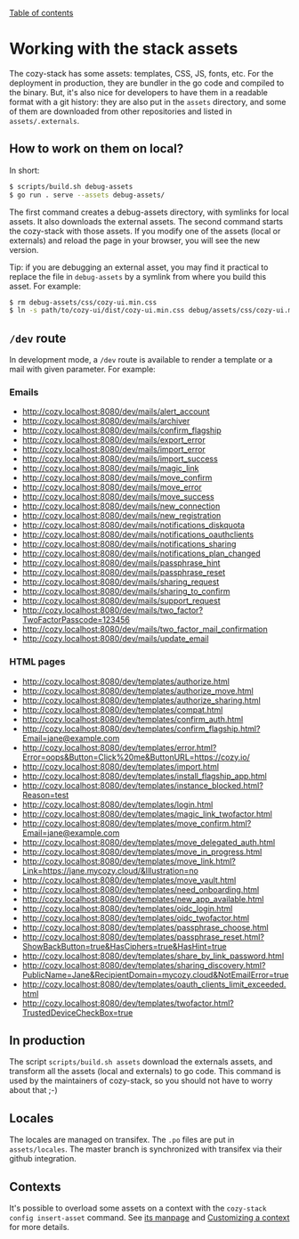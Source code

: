 [Table of contents](README.md#table-of-contents)

# Working with the stack assets

The cozy-stack has some assets: templates, CSS, JS, fonts, etc. For the
deployment in production, they are bundler in the go code and compiled to the
binary. But, it's also nice for developers to have them in a readable format
with a git history: they are also put in the `assets` directory, and some of
them are downloaded from other repositories and listed in `assets/.externals`.

## How to work on them on local?

In short:

```sh
$ scripts/build.sh debug-assets
$ go run . serve --assets debug-assets/
```

The first command creates a debug-assets directory, with symlinks for local
assets. It also downloads the external assets. The second command starts the
cozy-stack with those assets. If you modify one of the assets (local or
externals) and reload the page in your browser, you will see the new version.

Tip: if you are debugging an external asset, you may find it practical to
replace the file in `debug-assets` by a symlink from where you build this
asset. For example:

```sh
$ rm debug-assets/css/cozy-ui.min.css
$ ln -s path/to/cozy-ui/dist/cozy-ui.min.css debug/assets/css/cozy-ui.min.css
```

## `/dev` route

In development mode, a `/dev` route is available to render a template or a mail
with given parameter. For example:

### Emails

* http://cozy.localhost:8080/dev/mails/alert_account
* http://cozy.localhost:8080/dev/mails/archiver
* http://cozy.localhost:8080/dev/mails/confirm_flagship
* http://cozy.localhost:8080/dev/mails/export_error
* http://cozy.localhost:8080/dev/mails/import_error
* http://cozy.localhost:8080/dev/mails/import_success
* http://cozy.localhost:8080/dev/mails/magic_link
* http://cozy.localhost:8080/dev/mails/move_confirm
* http://cozy.localhost:8080/dev/mails/move_error
* http://cozy.localhost:8080/dev/mails/move_success
* http://cozy.localhost:8080/dev/mails/new_connection
* http://cozy.localhost:8080/dev/mails/new_registration
* http://cozy.localhost:8080/dev/mails/notifications_diskquota
* http://cozy.localhost:8080/dev/mails/notifications_oauthclients
* http://cozy.localhost:8080/dev/mails/notifications_sharing
* http://cozy.localhost:8080/dev/mails/notifications_plan_changed
* http://cozy.localhost:8080/dev/mails/passphrase_hint
* http://cozy.localhost:8080/dev/mails/passphrase_reset
* http://cozy.localhost:8080/dev/mails/sharing_request
* http://cozy.localhost:8080/dev/mails/sharing_to_confirm
* http://cozy.localhost:8080/dev/mails/support_request
* http://cozy.localhost:8080/dev/mails/two_factor?TwoFactorPasscode=123456
* http://cozy.localhost:8080/dev/mails/two_factor_mail_confirmation
* http://cozy.localhost:8080/dev/mails/update_email

### HTML pages

* http://cozy.localhost:8080/dev/templates/authorize.html
* http://cozy.localhost:8080/dev/templates/authorize_move.html
* http://cozy.localhost:8080/dev/templates/authorize_sharing.html
* http://cozy.localhost:8080/dev/templates/compat.html
* http://cozy.localhost:8080/dev/templates/confirm_auth.html
* http://cozy.localhost:8080/dev/templates/confirm_flagship.html?Email=jane@example.com
* http://cozy.localhost:8080/dev/templates/error.html?Error=oops&Button=Click%20me&ButtonURL=https://cozy.io/
* http://cozy.localhost:8080/dev/templates/import.html
* http://cozy.localhost:8080/dev/templates/install_flagship_app.html
* http://cozy.localhost:8080/dev/templates/instance_blocked.html?Reason=test
* http://cozy.localhost:8080/dev/templates/login.html
* http://cozy.localhost:8080/dev/templates/magic_link_twofactor.html
* http://cozy.localhost:8080/dev/templates/move_confirm.html?Email=jane@example.com
* http://cozy.localhost:8080/dev/templates/move_delegated_auth.html
* http://cozy.localhost:8080/dev/templates/move_in_progress.html
* http://cozy.localhost:8080/dev/templates/move_link.html?Link=https://jane.mycozy.cloud/&Illustration=no
* http://cozy.localhost:8080/dev/templates/move_vault.html
* http://cozy.localhost:8080/dev/templates/need_onboarding.html
* http://cozy.localhost:8080/dev/templates/new_app_available.html
* http://cozy.localhost:8080/dev/templates/oidc_login.html
* http://cozy.localhost:8080/dev/templates/oidc_twofactor.html
* http://cozy.localhost:8080/dev/templates/passphrase_choose.html
* http://cozy.localhost:8080/dev/templates/passphrase_reset.html?ShowBackButton=true&HasCiphers=true&HasHint=true
* http://cozy.localhost:8080/dev/templates/share_by_link_password.html
* http://cozy.localhost:8080/dev/templates/sharing_discovery.html?PublicName=Jane&RecipientDomain=mycozy.cloud&NotEmailError=true
* http://cozy.localhost:8080/dev/templates/oauth_clients_limit_exceeded.html
* http://cozy.localhost:8080/dev/templates/twofactor.html?TrustedDeviceCheckBox=true

## In production

The script `scripts/build.sh assets` download the externals assets, and
transform all the assets (local and externals) to go code. This command is used
by the maintainers of cozy-stack, so you should not have to worry about that
;-)

## Locales

The locales are managed on transifex. The `.po` files are put in `assets/locales`.
The master branch is synchronized with transifex via their github integration.

## Contexts

It's possible to overload some assets on a context with the `cozy-stack config
insert-asset` command. See [its
manpage](https://docs.cozy.io/en/cozy-stack/cli/cozy-stack_config_insert-asset/)
and [Customizing a context](https://docs.cozy.io/en/cozy-stack/config/#customizing-a-context)
for more details.
